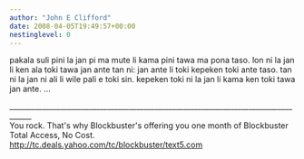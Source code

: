 ```yaml
---
author: "John E Clifford"
date: 2008-04-05T19:49:57+00:00
nestinglevel: 0
---
```

pakala suli pini la jan pi ma mute li kama pini tawa ma pona taso. lon ni la jan li ken ala toki tawa jan ante tan ni: jan ante li toki kepeken toki ante taso. tan ni la jan ni ali li wile pali e toki sin. kepeken toki ni la jan li kama ken toki tawa jan ante. ...  
  
  
  
  
\_\_\_\_\_\_\_\_\_\_\_\_\_\_\_\_\_\_\_\_\_\_\_\_\_\_\_\_\_\_\_\_\_\_\_\_\_\_\_\_\_\_\_\_\_\_\_\_\_\_\_\_\_\_\_\_\_\_\_\_\_\_\_\_\_\_\_\_\_\_\_\_\_\_\_\_\_\_\_\_\_\_\_\_  
You rock. That's why Blockbuster's offering you one month of Blockbuster Total Access, No Cost.  
http://tc.deals.yahoo.com/tc/blockbuster/text5.com